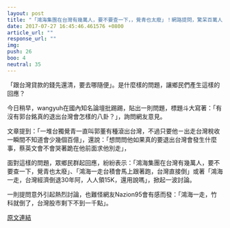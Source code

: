 ```yaml
---
layout: post
title: "「鴻海集團在台灣有幾萬人，要不要查一下，，覺青也太廢」！網路提問，驚呆百萬人。"
date: 2017-07-27 16:45:46.461576 +0800
article_url: ""
response_url: ""
img: 
push: 26
boo: 4
neutral: 35
---
```


「跟台灣貸款的錢先還清，要去哪隨便」。是什麼樣的問題，讓鄉民們產生這樣的回應？

今日稍早，wangyuh在國內知名論壇批踢踢，貼出一則問題，標題斗大寫著：「有沒有郭台銘真的退出台灣會怎樣的八卦？」，詢問網友意見。

文章提到：「一堆台獨覺青一直叫郭董有種滾出台灣，不過只要他ㄧ出走台灣稅收一瞬間不知道會少幾個百億」，還說：「想問問他如果真的要退出台灣會發生什麼事，蔡英文會不會哭著跪在他前面求他別走」，

面對這樣的問題，眾鄉民群起回應，紛紛表示：「鴻海集團在台灣有幾萬人，要不要查一下，覺青也太廢」、「鴻海一走台積會馬上跟著跑，台灣直接倒」或著「鴻海一走，台灣經濟倒退30年阿，人人領15K，還用說嗎」，掀起一波討論。

一則提問意外引起熱烈討論，也難怪網友Nazion95會有感而發：「鴻海一走，竹科就倒了，台灣股市剩下不到一千點」。

<a href = "https://www.ptt.cc/bbs/Gossiping/M.1501128569.A.B11.html">原文連結</a>

